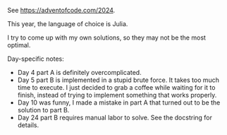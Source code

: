 See <https://adventofcode.com/2024>.

This year, the language of choice is Julia.

I try to come up with my own solutions, so they may not be the most optimal.

Day-specific notes:
- Day 4 part A is definitely overcomplicated.
- Day 5 part B is implemented in a stupid brute force. It takes too much time to execute.
    I just decided to grab a coffee while waiting for it to finish, instead of trying
    to implement something that works properly.
- Day 10 was funny, I made a mistake in part A that turned out to be the solution to part B.
- Day 24 part B requires manual labor to solve. See the docstring for details.

